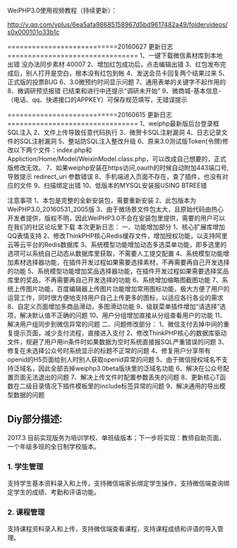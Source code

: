 WeiPHP3.0使用视频教程（持续更新）：

http://v.qq.com/vplus/6ea5afa98685158967d5bd9617482a49/foldervideos/s0x000101o33b1c


===========================20160627 更新日志================================
1、一键下载微信素材库到本地 出错 没办法同步素材 40007
2、增加红包成功后，点击编辑出错
3、红包发布完成后，别人打开是空白，根本没有红包到帐
4、发送会员卡回复两个结果过来
5、正式版的投票BUG
6、3.0微预约时间显示问题
7、通用表单的关键字不起作用的
8、微调研预览报错  已结束和进行中还提示“调研未开始”
9、微商城-基本信息-（电话、qq、快递接口的APPKEY）可保存规范填写，无错误提示

===========================20160615 更新日志================================
1、weiphp最新版后台登录框SQL注入
2、文件上传导致任意代码执行
3、微贺卡SQL注射漏洞
4、日志记录文件的SQL注射漏洞
5、整站防SQL注入整改升级
6、原来3.0测试版Token(令牌)修改以下两个文件：index.php和Appliction/Home/Model/WeixinModel.class.php，可以改成自己想要的，正式版修改无效。
7、如果weiphp安装在https访问,oauth的时候自动附加443端口号,导致提示 redirect_uri 参数错误
8、手机端进入页面不存在，查了插件，也没有对应的文件
9、扫描绑定出错
10、低版本的MYSQL安装报USING BTREE错


注意事项
1、本包是完整的全新安装包，需要重新安装
2、此包版本为WeiPHP3.0_20160531_2005版
3、由于微场景文件包太大，且原始代码由热心开发者提供，版权不明，因此WeiPHP3.0不会在安装包里提供，需要的用户可以在我们的社区论坛里下载
本次更新日志：
一、功能增加部分
1、核心扩展库增加QQ表情支持
2、修改ThinkPHP核心Redis缓存文件，增加授权功能，以支持阿里云等云平台的Redis数据库
3、系统模型功能增加动态多选菜单功能，即多选里的选项可以系统自己动态从数据库里获取，不需要人工提交配置
4、系统模型功能增加素材选择器功能，在插件开发过程如果需要选择素材，不再需要再自己开发选择的功能
5、系统模型功能增加奖品选择器功能，在插件开发过程如果需要选择奖品库里的奖品，不再需要再自己开发选择的功能
6、系统增加缩略图截图功能
7、系统上传图片功能，百度编辑器上传图片功能增加常用图标功能，极大方便了用户的运营工作，同时很方便地支持用户自己上传更多的图标，以适应各行各业的需求
8、自定义页面增加多商品滑动，多图滑动功能
9、级联菜单插件增加“请选择”选项，解决默认值不正确的问题
10、用户分组增加直接从分组查看用户的功能
11、解决用户组同步到微信异常的问题
二、问题修改部分：
1、微信支付去掉中间的重复提示页面，减少支付流程，直接进入支付
2、修改ThinkPHP核心的数据库驱动文件，规避了用户用in条件时如果数据为空时系统直接报SQL严重错误的问题
3、修复在未选择公众号时系统显示的标题不正常的问题
4、修复用户分享带有openid的H5页面给别人时别人获取openid异常的问题
5、由于微信授权域名不支持泛域名，因此全部去掉weiphp3.0beta版块里的泛域名功能
6、解决在公众号配置页面无法退出的问题
7、解决上传文件时配置参数丢失的问题
8、更新核心T函数在二级目录情况下插件模板里的include标签异常的问题
9、解决通用的导出模型数据的问题

## **Diy部分描述:**
2017.3 目前实现版务为培训学校、单班级版本；下一步将实现：教师自助页面，一个年级多班的全日制学校版本。

### 1. 学生管理
支持学生基本资料录入和上传，支持微信端家长绑定学生操作，支持微信端查询绑定学生的成绩、考勤和评语功能。

### 2. 课程管理
支持课程资料录入和上传，支持微信端查看课程，支持课程成绩和评语的导入管理。